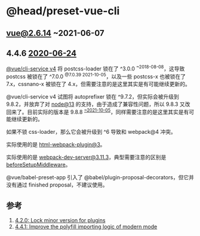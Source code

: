 @head/preset-vue-cli
==

vue@2.6.14 ~2021-06-07
--

4.4.6 [2020-06-24](https://github.com/vuejs/vue-cli/releases?page=5)
--

[@vue/cli-service v4](https://github.com/vuejs/vue-cli/blob/v4/packages/%40vue/cli-service/package.json#L69) 将 postcss-loader 锁在了 ^3.0.0 <sup>~2018-08-08</sup>，这导致 postcss 被锁在了 ^7.0.0 <sup>@7.0.39 2021-10-05</sup>，以及一些 postcss-x 也被锁在了 7.x，cssnano-x 被锁在了 4.x，但需要注意的是这里其实是有可能继续更新的。

@vue/cli-service v4 试图将 autoprefixer 锁在 ^9.7.2，但实际会被升级到 9.8.2，并放弃了对 [node@13](https://github.com/postcss/autoprefixer/releases?page=5) 的支持，由于造成了兼容性问题，所以 9.8.3 又改回来了。目前实际的版本是 9.8.8 <sup>[~2021-10-05](https://github.com/postcss/autoprefixer/releases?page=2)</sup>，同样需要注意的是这里其实是有可能继续更新的。

如果不锁 css-loader，那么它会被升级到 ^6 导致和 webpack@4 冲突。

实际使用的是 [html-webpack-plugin@3](https://github.com/jantimon/html-webpack-plugin/tree/v3.2.0)。

实际使用的是 webpack-dev-server@3.11.3，典型需要注意的区别是 [beforeSetupMiddleware](https://github.com/webpack/webpack-dev-server/blob/master/migration-v4.md)。

@vue/babel-preset-app 引入了 @babel/plugin-proposal-decorators，但它并没有通过 finished proposal，不建议使用。

参考
--

1. [4.2.0: Lock minor version for plugins](https://github.com/vuejs/vue-cli/issues/5012)
2. [4.4.1: Improve the polyfill importing logic of modern mode](https://github.com/vuejs/vue-cli/pull/5513)

